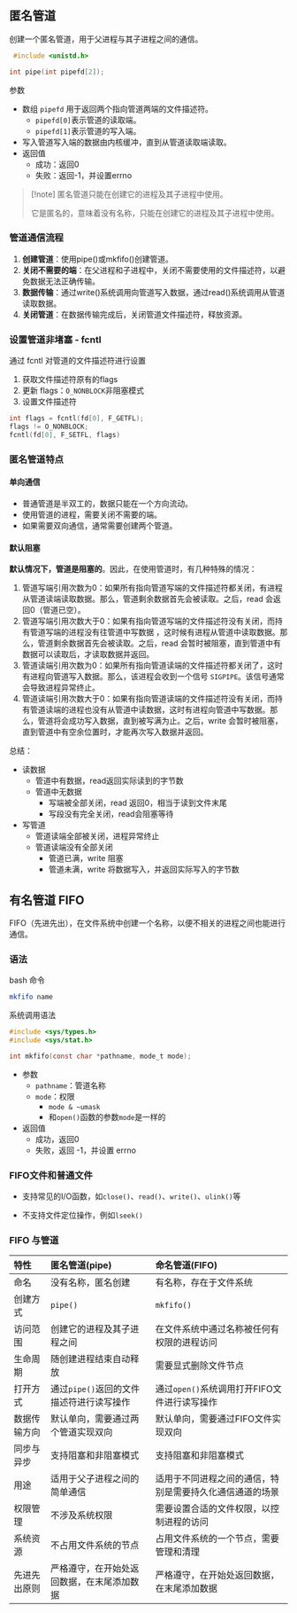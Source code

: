 ## 匿名管道

创建一个匿名管道，用于父进程与其子进程之间的通信。

```c
 #include <unistd.h>

int pipe(int pipefd[2]);
```

参数

+   数组 `pipefd` 用于返回两个指向管道两端的文件描述符。
    +   `pipefd[0]`表示管道的读取端。
    +   `pipefd[1]`表示管道的写入端。
+   写入管道写入端的数据由内核缓冲，直到从管道读取端读取。
+   返回值
    +   成功：返回0
    +   失败：返回-1，并设置errno

>   [!note] 匿名管道只能在创建它的进程及其子进程中使用。
>
>   它是匿名的，意味着没有名称，只能在创建它的进程及其子进程中使用。

### 管道通信流程

1.   **创建管道**：使用pipe()或mkfifo()创建管道。
2.   **关闭不需要的端**：在父进程和子进程中，关闭不需要使用的文件描述符，以避免数据无法正确传输。
3.   **数据传输**：通过write()系统调用向管道写入数据，通过read()系统调用从管道读取数据。
4.   **关闭管道**：在数据传输完成后，关闭管道文件描述符，释放资源。



### 设置管道非堵塞 - fcntl

通过 fcntl 对管道的文件描述符进行设置

1.   获取文件描述符原有的flags
2.   更新 flags：`O_NONBLOCK`非阻塞模式
3.   设置文件描述符

```c
int flags = fcntl(fd[0], F_GETFL); 
flags != O_NONBLOCK;
fcntl(fd[0], F_SETFL, flags)
```



### 匿名管道特点

#### 单向通信

+   普通管道是半双工的，数据只能在一个方向流动。
+   使用管道的进程，需要关闭不需要的端。
+   如果需要双向通信，通常需要创建两个管道。

#### 默认阻塞

**默认情况下，管道是阻塞的**。因此，在使用管道时，有几种特殊的情况：

1.   管道写端引用次数为0：如果所有指向管道写端的文件描述符都关闭，有进程从管道读端读取数据。那么，管道剩余数据首先会被读取。之后，read 会返回0（管道已空）。
2.   管道写端引用次数大于0：如果有指向管道写端的文件描述符没有关闭，而持有管道写端的进程没有往管道中写数据 ，这时候有进程从管道中读取数据。那么，管道剩余数据首先会被读取。之后，read 会暂时被阻塞，直到管道中有数据可以读取后，才读取数据并返回。
3.   管道读端引用次数为0：如果所有指向管道读端的文件描述符都关闭了，这时有进程向管道写入数据。那么，该进程会收到一个信号 `SIGPIPE`。该信号通常会导致进程异常终止。
4.   管道读端引用次数大于0：如果有指向管道读端的文件描述符没有关闭，而持有管道读端的进程也没有从管道中读数据，这时有进程向管道中写数据。那么，管道将会成功写入数据，直到被写满为止。之后，write 会暂时被阻塞，直到管道中有空余位置时，才能再次写入数据并返回。

总结：

+   读数据
    +   管道中有数据，read返回实际读到的字节数
    +   管道中无数据
        +   写端被全部关闭，read 返回0，相当于读到文件末尾
        +   写段没有完全关闭，read会阻塞等待
+   写管道
    +   管道读端全部被关闭，进程异常终止
    +   管道读端没有全部关闭
        +   管道已满，write 阻塞
        +   管道未满，write 将数据写入，并返回实际写入的字节数

## 有名管道 FIFO

FIFO（先进先出），在文件系统中创建一个名称，以便不相关的进程之间也能进行通信。

### 语法

bash 命令

```bash
mkfifo name
```

系统调用语法

```c
#include <sys/types.h>
#include <sys/stat.h>

int mkfifo(const char *pathname, mode_t mode); 
```

+   参数
    +   `pathname`：管道名称
    +   `mode`：权限
        +   `mode & ~umask`
        +   和`open()`函数的参数`mode`是一样的
+   返回值
    +   成功，返回0
    +   失败，返回 -1，并设置 errno

### FIFO文件和普通文件

+   支持常见的I/O函数，如`close()`、`read()`、`write()`、`ulink()`等

+   不支持文件定位操作，例如`lseek()`

### FIFO 与管道

| 特性         | 匿名管道(pipe)                             | 命名管道(FIFO)                                           |
| :----------- | :----------------------------------------- | :------------------------------------------------------- |
| 命名         | 没有名称，匿名创建                         | 有名称，存在于文件系统                                   |
| 创建方式     | `pipe()`                                   | `mkfifo()`                                               |
| 访问范围     | 创建它的进程及其子进程之间                 | 在文件系统中通过名称被任何有权限的进程访问               |
| 生命周期     | 随创建进程结束自动释放                     | 需要显式删除文件节点                                     |
| 打开方式     | 通过`pipe()`返回的文件描述符进行读写操作   | 通过`open()`系统调用打开FIFO文件进行读写操作             |
| 数据传输方向 | 默认单向，需要通过两个管道实现双向         | 默认单向，需要通过FIFO文件实现双向                       |
| 同步与异步   | 支持阻塞和非阻塞模式                       | 支持阻塞和非阻塞模式                                     |
| 用途         | 适用于父子进程之间的简单通信               | 适用于不同进程之间的通信，特别是需要持久化通信通道的场景 |
| 权限管理     | 不涉及系统权限                             | 需要设置合适的文件权限，以控制进程的访问                 |
| 系统资源     | 不占用文件系统的节点                       | 占用文件系统的一个节点，需要管理和清理                   |
| 先进先出原则 | 严格遵守，在开始处返回数据，在末尾添加数据 | 严格遵守，在开始处返回数据，在末尾添加数据               |

